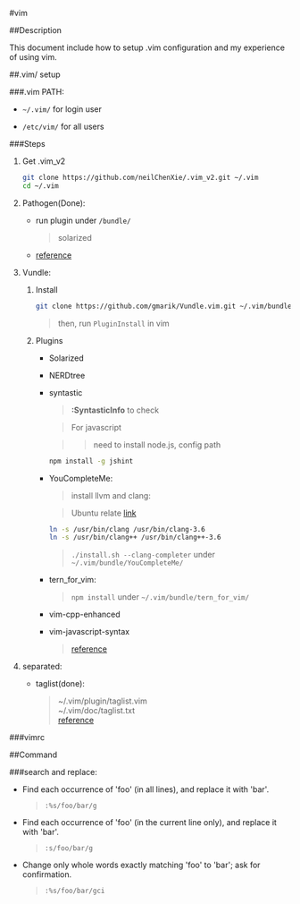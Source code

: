 
#vim

##Description

This document include how to setup .vim configuration and my experience of using vim.

##.vim/ setup

###.vim PATH:

* `~/.vim/` for login user

* `/etc/vim/` for all users

###Steps

1. Get .vim_v2

	```bash
	git clone https://github.com/neilChenXie/.vim_v2.git ~/.vim
	cd ~/.vim
	```

2. Pathogen(Done):

	* run plugin under `/bundle/`

		> solarized

	* [reference](https://github.com/tpope/vim-pathogen)

3. Vundle:

	1. Install

		```bash
		git clone https://github.com/gmarik/Vundle.vim.git ~/.vim/bundle/Vundle.vim
		```
		>then, run `PluginInstall` in vim

	2. Plugins

		* Solarized

		* NERDtree

		* syntastic

			>**:SyntasticInfo** to check

			>For javascript

			>>need to install node.js, config path
			```bash
			npm install -g jshint
			```

		* YouCompleteMe:
			>install llvm and clang:

			>Ubuntu relate [link](http://llvm.org/apt/)
			```bash
			ln -s /usr/bin/clang /usr/bin/clang-3.6
			ln -s /usr/bin/clang++ /usr/bin/clang++-3.6
			```

			>`./install.sh --clang-completer` under `~/.vim/bundle/YouCompleteMe/`

		* tern_for_vim:

			>`npm install` under `~/.vim/bundle/tern_for_vim/`

		* vim-cpp-enhanced

		* vim-javascript-syntax

			> [reference](https://github.com/VundleVim/Vundle.vim)

4. separated:

	* taglist(done):

		> ~/.vim/plugin/taglist.vim<br>
		~/.vim/doc/taglist.txt<br>
		[reference](http://www.vim.org/scripts/script.php?script_id=273)

###vimrc

##Command

###search and replace:

* Find each occurrence of 'foo' (in all lines), and replace it with 'bar'.

    >`:%s/foo/bar/g`

* Find each occurrence of 'foo' (in the current line only), and replace it with 'bar'.

	>`:s/foo/bar/g`

* Change only whole words exactly matching 'foo' to 'bar'; ask for confirmation.

	>`:%s/foo/bar/gci`

